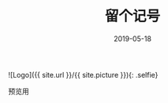 ﻿---
layout: post
title: "留个记号"
date: 2019-05-18
excerpt: "预览用"
garbage: true
password: 123456
---
![Logo]({{ site.url }}/{{ site.picture }}){: .selfie}

预览用
